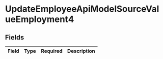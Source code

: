 # UpdateEmployeeApiModelSourceValueEmployment4


## Fields

| Field       | Type        | Required    | Description |
| ----------- | ----------- | ----------- | ----------- |